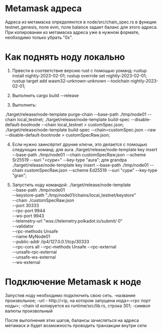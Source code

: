 # Metamask адреса

Адреса из метамаска определяются в node/src/chain_spec.rs в функции testnet_genesis, поле evm, поле balance задает баланс для этого адреса.
При копировании из метамаска адреса уже в нужном формате, необходимо только убрать "0x".



# Как поднять ноду локально

1) Првести в соответствие версию rust с помощью уоманд:
  rustup install nightly-2023-02-01;
  rustup override set nightly-2023-02-01;
  rustup target add wasm32-unknown-unknown --toolchain nightly-2023-02-01;

2) Выполнить cargo build --release

3) Выполнить:

  ./target/release/node-template purge-chain --base-path ./tmp/node01 --chain local_testnet;
  ./target/release/node-template build-spec --disable-default-bootnode --chain local_testnet > customSpec.json;
  ./target/release/node-template build-spec --chain=customSpec.json --raw --disable-default-bootnode > customSpecRaw.json;

4) Если нужно заинсёртит друние ключи, это делается с помощью следующих команд:
   для aura ./target/release/node-template key insert  --base-path ./tmp/node01  --chain customSpecRaw.json  --scheme Sr25519  --suri "<сури>"  --key-type "aura";
   для grandpa ./target/release/node-template key insert  --base-path ./tmp/node01  --chain customSpecRaw.json  --scheme Ed25519  --suri "сури"  --key-type "gran";

5) Запустить ноду командой:
./target/release/node-template \
  --base-path ./tmp/node01 \
  --keystore-path "./tmp/node01/chains/local_testnet/keystore" \
  --chain ./customSpecRaw.json \
  --port 30333 \
  --rpc-port 9944 \
  --ws-port 9943 \
  --telemetry-url "wss://telemetry.polkadot.io/submit/ 0" \
  --validator \
  --rpc-methods Unsafe \
  --name MyNode01 \
  --public-addr /ip4/127.0.0.1/tcp/30333 \
  --rpc-cors all 
  --rpc-methods Unsafe 
  --rpc-external \
  --unsafe-rpc-external \
  --unsafe-ws-external \
  --ws-external 




# Подключение Metamask к ноде

Запустив ноду необходимо подключить свою сеть.
-название произвольное;
-url - http://<ip, на котором запущена нода>:<rpc порт ноды>;
-chain id копируется из runtime/src/lib.rs, строка 301;
-символ валюты произвольный


После выполнения этих шагов, балансы зачисляться на адреса метамаск и будет возможность проводить транзакции внутри сети
